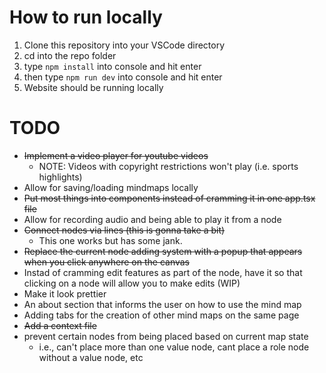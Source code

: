 # How to run locally
1. Clone this repository into your VSCode directory
2. cd into the repo folder
3. type ```npm install``` into console and hit enter
4. then type ```npm run dev``` into console and hit enter
5. Website should be running locally

# TODO

* ~~Implement a video player for youtube videos~~
  * NOTE: Videos with copyright restrictions won't play (i.e. sports highlights) 
* Allow for saving/loading mindmaps locally
* ~~Put most things into components instead of cramming it in one app.tsx file~~
* Allow for recording audio and being able to play it from a node
* ~~Connect nodes via lines (this is gonna take a bit)~~
  * This one works but has some jank.
* ~~Replace the current node adding system with a popup that appears when you click anywhere on the canvas~~
* Instad of cramming edit features as part of the node, have it so that clicking on a node will allow you to make edits (WIP)
* Make it look prettier
* An about section that informs the user on how to use the mind map
* Adding tabs for the creation of other mind maps on the same page
* ~~Add a context file~~
* prevent certain nodes from being placed based on current map state
  * i.e., can't place more than one value node, cant place a role node without a value node, etc

